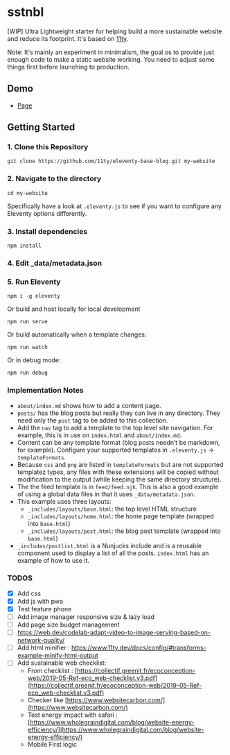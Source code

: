 # sstnbl

[WIP] Ultra Lightweight starter for helping build a more sustainable website and reduce its footprint. It's based on [11ty](https://github.com/11ty/eleventy).

Note: It's mainly an experiment in minimalism, the goal os to provide just enough code to make a static website working. You need to adjust some things first before launching to production.

## Demo

* [Page](https://sstnbl.bastiencornier.com)


## Getting Started

### 1. Clone this Repository

```
git clone https://github.com/11ty/eleventy-base-blog.git my-website
```


### 2. Navigate to the directory

```
cd my-website
```

Specifically have a look at `.eleventy.js` to see if you want to configure any Eleventy options differently.

### 3. Install dependencies

```
npm install
```

### 4. Edit _data/metadata.json

### 5. Run Eleventy

```
npm i -g eleventy
```

Or build and host locally for local development
```
npm run serve
```

Or build automatically when a template changes:
```
npm run watch
```

Or in debug mode:
```
npm run debug
```

### Implementation Notes

* `about/index.md` shows how to add a content page.
* `posts/` has the blog posts but really they can live in any directory. They need only the `post` tag to be added to this collection.
* Add the `nav` tag to add a template to the top level site navigation. For example, this is in use on `index.html` and `about/index.md`.
* Content can be any template format (blog posts needn’t be markdown, for example). Configure your supported templates in `.eleventy.js` -> `templateFormats`.
* Because `css` and `png` are listed in `templateFormats` but are not supported templatez types, any files with these extensions will be copied without modification to the output (while keeping the same directory structure).
* The the feed template is in `feed/feed.njk`. This is also a good example of using a global data files in that it uses `_data/metadata.json`.
* This example uses three layouts:
  * `_includes/layouts/base.html`: the top level HTML structure
  * `_includes/layouts/home.html`: the home page template (wrapped into `base.html`)
  * `_includes/layouts/post.html`: the blog post template (wrapped into `base.html`)
* `_includes/postlist.html` is a Nunjucks include and is a reusable component used to display a list of all the posts. `index.html` has an example of how to use it.

### TODOS

- [x] Add css
- [x] Add js with pwa
- [x] Test feature phone
- [ ] Add image manager responsive size & lazy load
- [ ] Add page size budget management
- [ ] https://web.dev/codelab-adapt-video-to-image-serving-based-on-network-quality/
- [ ] Add html minifier : https://www.11ty.dev/docs/config/#transforms-example-minify-html-output
- [ ] Add sustainable web checklist:
  - From checklist : [https://collectif.greenit.fr/ecoconception-web/2019-05-Ref-eco_web-checklist.v3.pdf](https://collectif.greenit.fr/ecoconception-web/2019-05-Ref-eco_web-checklist.v3.pdf)
  - Checker like [https://www.websitecarbon.com/](https://www.websitecarbon.com/)
  - Test energy impact with safari : [https://www.wholegraindigital.com/blog/website-energy-efficiency/](https://www.wholegraindigital.com/blog/website-energy-efficiency/)
  - Mobile First logic
